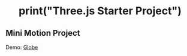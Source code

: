 <h1 align="center">print("Three.js Starter Project")</h1>

## Mini Motion Project
Demo: [Globe][website]

[website]: https://silly-joliot-18f3e7.netlify.app
